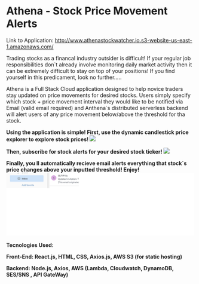 # Athena - Stock Price Movement Alerts

Link to Application: http://www.athenastockwatcher.io.s3-website-us-east-1.amazonaws.com/

Trading stocks as a financal industry outsider is difficult! If your regular job responsibilities don`t already involve monitoring daily market activity then it can be extremely difficult to stay on top of your positions!
If you find yourself in this predicament, look no further.....

Athena is a Full Stack Cloud application designed to help novice traders stay updated on price movements for desired stocks. Users simply specify which stock + price movement interval they would like to be notified via Email (valid email required) and Anthena`s distributed serverless backend will alert users of any price movement below/above the threshold for tha stock.

<b>Using the application is simple! First, use the dynamic candlestick price explorer to explore stock prices!<b>
![](candlestick.gif)


<b>Then, subscribe for stock alerts for your desired stock ticker!<b>
![](emailsub.gif)


<b>Finally, you ll automatically recieve email alerts everything that stock`s price changes above your inputted threshold! Enjoy!<b>
![](emailstock.gif)


Tecnologies Used:
  
  Front-End: React.js, HTML, CSS, Axios.js, AWS S3 (for static hosting)
  
  Backend: Node.js, Axios, AWS (Lambda, Cloudwatch, DynamoDB, SES/SNS , API GateWay) 
